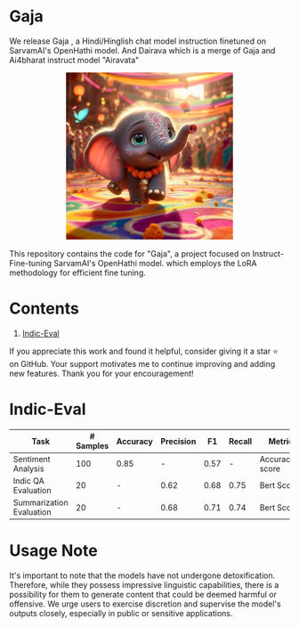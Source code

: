 # Gaja

We release Gaja , a Hindi/Hinglish chat model instruction finetuned on SarvamAI's OpenHathi model.
And Dairava which is a merge of Gaja and Ai4bharat instruct model "Airavata"


<p align="center">
  <img src="asset\Dariava.jpg" alt="Gajendra is a Hindi/Hinglish instruction-tuned model based on different instruct datasets." style="width: 45%; min-width: 300px;">
</p>


This repository contains the code for  "Gaja", a project focused on Instruct-Fine-tuning SarvamAI's OpenHathi model. which employs the LoRA methodology for efficient fine tuning. 

# Contents 
1) [Indic-Eval](#indic-eval)


If you appreciate this work and found it helpful, consider giving it a star ⭐️ on GitHub. Your support motivates me to continue improving and adding new features. Thank you for your encouragement!

# Indic-Eval

| Task                   | # Samples | Accuracy | Precision | F1       | Recall   |   Metrics  | 
|------------------------|-----------|----------|-----------|----------|----------|------------|
| Sentiment Analysis     |    100   |  0.85    |   -       | 0.57     | -    |   Accuracy,F1 score          |
| Indic QA Evaluation    |    20    | -    |   0.62      |  0.68    | 0.75   |       Bert Score          |
| Summarization Evaluation |  20    |  -       |   0.68      | 0.71     |0.74    |   Bert Score          |



# Usage Note
It's important to note that the models have not undergone detoxification. Therefore, while they possess impressive linguistic capabilities, there is a possibility for them to generate content that could be deemed harmful or offensive. We urge users to exercise discretion and supervise the model's outputs closely, especially in public or sensitive applications.
